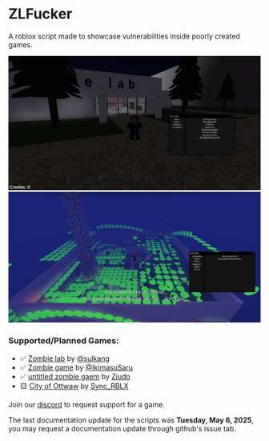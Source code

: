 # ZLFucker
A roblox script made to showcase vulnerabilities inside poorly created games.

<img src="./conf/ZombieLabShowcase_new.png"></img>
<img src="./conf/ZombieGameShowcase_new.png"></img>
### Supported/Planned Games:
* ✅ [Zombie lab](<https://www.roblox.com/games/6741970382/Zombie-lab-Optimization-Update>) by [@sulkang](<https://www.roblox.com/users/1031487406/profile/>)
* ✅ [Zombie game](<https://www.roblox.com/games/14419907512/Zombie-game-upd3>) by [@IkimasuSaru](<https://www.roblox.com/users/5386185136/profile>)
* ✅ [untitled zombie gaem](<https://www.roblox.com/games/4836068080/untitled-zombie-gaem>) by [Ziudo](<https://www.roblox.com/users/320980558/profile>)
* 🟨 [City of Ottwaw](<https://www.roblox.com/games/2631794742/City-of-Ottawa-NEW-UPDATE>) by [Sync_RBLX](<https://www.roblox.com/users/95425729/profile>)


Join our [discord](https://discord.gg/wDGZwDD8EX) to request support for a game.

The last documentation update for the scripts was <time datetime="2025-05-06"><b>Tuesday, May 6, 2025</b></time>, you may request a documentation update through github's issue tab.


